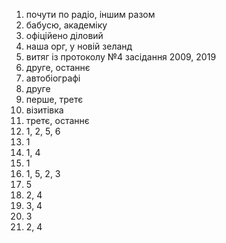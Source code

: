 1. почути по радіо, іншим разом
2. бабусю, академіку
3. офіційено діловий
4. наша орг, у новій зеланд
5. витяг із протоколу №4 засідання 2009, 2019
6. друге, останнє
7. автобіографі
8. друге
9. перше, третє
10. візитівка
11. третє, останнє
12. 1, 2, 5, 6
13. 1
14. 1, 4
15. 1
16. 1, 5, 2, 3
17. 5
18. 2, 4
19. 3, 4
20. 3
21. 2, 4
